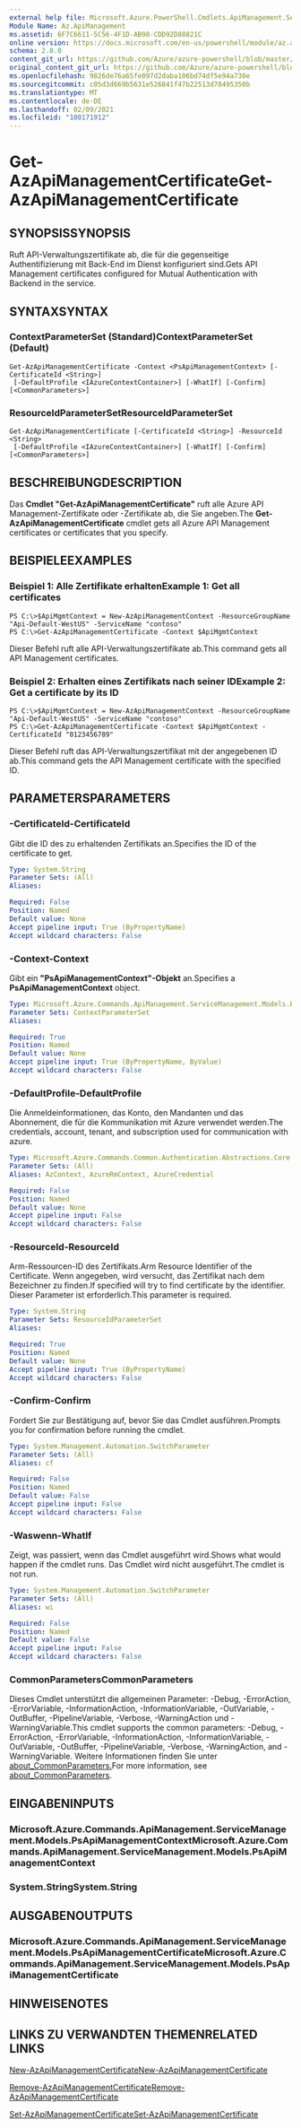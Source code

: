 ```yaml
---
external help file: Microsoft.Azure.PowerShell.Cmdlets.ApiManagement.ServiceManagement.dll-Help.xml
Module Name: Az.ApiManagement
ms.assetid: 6F7C6611-5C56-4F1D-AB98-CDD92D88821C
online version: https://docs.microsoft.com/en-us/powershell/module/az.apimanagement/get-azapimanagementcertificate
schema: 2.0.0
content_git_url: https://github.com/Azure/azure-powershell/blob/master/src/ApiManagement/ApiManagement/help/Get-AzApiManagementCertificate.md
original_content_git_url: https://github.com/Azure/azure-powershell/blob/master/src/ApiManagement/ApiManagement/help/Get-AzApiManagementCertificate.md
ms.openlocfilehash: 9826de76a65fe097d2daba106bd74df5e94a730e
ms.sourcegitcommit: c05d3d669b5631e526841f47b22513d78495350b
ms.translationtype: MT
ms.contentlocale: de-DE
ms.lasthandoff: 02/09/2021
ms.locfileid: "100171912"
---
```

# <span data-ttu-id="d000b-101">Get-AzApiManagementCertificate</span><span class="sxs-lookup"><span data-stu-id="d000b-101">Get-AzApiManagementCertificate</span></span>

## <span data-ttu-id="d000b-102">SYNOPSIS</span><span class="sxs-lookup"><span data-stu-id="d000b-102">SYNOPSIS</span></span>
<span data-ttu-id="d000b-103">Ruft API-Verwaltungszertifikate ab, die für die gegenseitige Authentifizierung mit Back-End im Dienst konfiguriert sind.</span><span class="sxs-lookup"><span data-stu-id="d000b-103">Gets API Management certificates configured for Mutual Authentication with Backend in the service.</span></span>

## <span data-ttu-id="d000b-104">SYNTAX</span><span class="sxs-lookup"><span data-stu-id="d000b-104">SYNTAX</span></span>

### <span data-ttu-id="d000b-105">ContextParameterSet (Standard)</span><span class="sxs-lookup"><span data-stu-id="d000b-105">ContextParameterSet (Default)</span></span>
```
Get-AzApiManagementCertificate -Context <PsApiManagementContext> [-CertificateId <String>]
 [-DefaultProfile <IAzureContextContainer>] [-WhatIf] [-Confirm] [<CommonParameters>]
```

### <span data-ttu-id="d000b-106">ResourceIdParameterSet</span><span class="sxs-lookup"><span data-stu-id="d000b-106">ResourceIdParameterSet</span></span>
```
Get-AzApiManagementCertificate [-CertificateId <String>] -ResourceId <String>
 [-DefaultProfile <IAzureContextContainer>] [-WhatIf] [-Confirm] [<CommonParameters>]
```

## <span data-ttu-id="d000b-107">BESCHREIBUNG</span><span class="sxs-lookup"><span data-stu-id="d000b-107">DESCRIPTION</span></span>
<span data-ttu-id="d000b-108">Das **Cmdlet "Get-AzApiManagementCertificate"** ruft alle Azure API Management-Zertifikate oder -Zertifikate ab, die Sie angeben.</span><span class="sxs-lookup"><span data-stu-id="d000b-108">The **Get-AzApiManagementCertificate** cmdlet gets all Azure API Management certificates or certificates that you specify.</span></span>

## <span data-ttu-id="d000b-109">BEISPIELE</span><span class="sxs-lookup"><span data-stu-id="d000b-109">EXAMPLES</span></span>

### <span data-ttu-id="d000b-110">Beispiel 1: Alle Zertifikate erhalten</span><span class="sxs-lookup"><span data-stu-id="d000b-110">Example 1: Get all certificates</span></span>
```
PS C:\>$ApiMgmtContext = New-AzApiManagementContext -ResourceGroupName "Api-Default-WestUS" -ServiceName "contoso"
PS C:\>Get-AzApiManagementCertificate -Context $ApiMgmtContext
```

<span data-ttu-id="d000b-111">Dieser Befehl ruft alle API-Verwaltungszertifikate ab.</span><span class="sxs-lookup"><span data-stu-id="d000b-111">This command gets all API Management certificates.</span></span>

### <span data-ttu-id="d000b-112">Beispiel 2: Erhalten eines Zertifikats nach seiner ID</span><span class="sxs-lookup"><span data-stu-id="d000b-112">Example 2: Get a certificate by its ID</span></span>
```
PS C:\>$ApiMgmtContext = New-AzApiManagementContext -ResourceGroupName "Api-Default-WestUS" -ServiceName "contoso"
PS C:\>Get-AzApiManagementCertificate -Context $ApiMgmtContext -CertificateId "0123456789"
```

<span data-ttu-id="d000b-113">Dieser Befehl ruft das API-Verwaltungszertifikat mit der angegebenen ID ab.</span><span class="sxs-lookup"><span data-stu-id="d000b-113">This command gets the API Management certificate with the specified ID.</span></span>

## <span data-ttu-id="d000b-114">PARAMETERS</span><span class="sxs-lookup"><span data-stu-id="d000b-114">PARAMETERS</span></span>

### <span data-ttu-id="d000b-115">-CertificateId</span><span class="sxs-lookup"><span data-stu-id="d000b-115">-CertificateId</span></span>
<span data-ttu-id="d000b-116">Gibt die ID des zu erhaltenden Zertifikats an.</span><span class="sxs-lookup"><span data-stu-id="d000b-116">Specifies the ID of the certificate to get.</span></span>

```yaml
Type: System.String
Parameter Sets: (All)
Aliases:

Required: False
Position: Named
Default value: None
Accept pipeline input: True (ByPropertyName)
Accept wildcard characters: False
```

### <span data-ttu-id="d000b-117">-Context</span><span class="sxs-lookup"><span data-stu-id="d000b-117">-Context</span></span>
<span data-ttu-id="d000b-118">Gibt ein **"PsApiManagementContext"-Objekt** an.</span><span class="sxs-lookup"><span data-stu-id="d000b-118">Specifies a **PsApiManagementContext** object.</span></span>

```yaml
Type: Microsoft.Azure.Commands.ApiManagement.ServiceManagement.Models.PsApiManagementContext
Parameter Sets: ContextParameterSet
Aliases:

Required: True
Position: Named
Default value: None
Accept pipeline input: True (ByPropertyName, ByValue)
Accept wildcard characters: False
```

### <span data-ttu-id="d000b-119">-DefaultProfile</span><span class="sxs-lookup"><span data-stu-id="d000b-119">-DefaultProfile</span></span>
<span data-ttu-id="d000b-120">Die Anmeldeinformationen, das Konto, den Mandanten und das Abonnement, die für die Kommunikation mit Azure verwendet werden.</span><span class="sxs-lookup"><span data-stu-id="d000b-120">The credentials, account, tenant, and subscription used for communication with azure.</span></span>

```yaml
Type: Microsoft.Azure.Commands.Common.Authentication.Abstractions.Core.IAzureContextContainer
Parameter Sets: (All)
Aliases: AzContext, AzureRmContext, AzureCredential

Required: False
Position: Named
Default value: None
Accept pipeline input: False
Accept wildcard characters: False
```

### <span data-ttu-id="d000b-121">-ResourceId</span><span class="sxs-lookup"><span data-stu-id="d000b-121">-ResourceId</span></span>
<span data-ttu-id="d000b-122">Arm-Ressourcen-ID des Zertifikats.</span><span class="sxs-lookup"><span data-stu-id="d000b-122">Arm Resource Identifier of the Certificate.</span></span> <span data-ttu-id="d000b-123">Wenn angegeben, wird versucht, das Zertifikat nach dem Bezeichner zu finden.</span><span class="sxs-lookup"><span data-stu-id="d000b-123">If specified will try to find certificate by the identifier.</span></span> <span data-ttu-id="d000b-124">Dieser Parameter ist erforderlich.</span><span class="sxs-lookup"><span data-stu-id="d000b-124">This parameter is required.</span></span>

```yaml
Type: System.String
Parameter Sets: ResourceIdParameterSet
Aliases:

Required: True
Position: Named
Default value: None
Accept pipeline input: True (ByPropertyName)
Accept wildcard characters: False
```

### <span data-ttu-id="d000b-125">-Confirm</span><span class="sxs-lookup"><span data-stu-id="d000b-125">-Confirm</span></span>
<span data-ttu-id="d000b-126">Fordert Sie zur Bestätigung auf, bevor Sie das Cmdlet ausführen.</span><span class="sxs-lookup"><span data-stu-id="d000b-126">Prompts you for confirmation before running the cmdlet.</span></span>

```yaml
Type: System.Management.Automation.SwitchParameter
Parameter Sets: (All)
Aliases: cf

Required: False
Position: Named
Default value: False
Accept pipeline input: False
Accept wildcard characters: False
```

### <span data-ttu-id="d000b-127">-Waswenn</span><span class="sxs-lookup"><span data-stu-id="d000b-127">-WhatIf</span></span>
<span data-ttu-id="d000b-128">Zeigt, was passiert, wenn das Cmdlet ausgeführt wird.</span><span class="sxs-lookup"><span data-stu-id="d000b-128">Shows what would happen if the cmdlet runs.</span></span>
<span data-ttu-id="d000b-129">Das Cmdlet wird nicht ausgeführt.</span><span class="sxs-lookup"><span data-stu-id="d000b-129">The cmdlet is not run.</span></span>

```yaml
Type: System.Management.Automation.SwitchParameter
Parameter Sets: (All)
Aliases: wi

Required: False
Position: Named
Default value: False
Accept pipeline input: False
Accept wildcard characters: False
```

### <span data-ttu-id="d000b-130">CommonParameters</span><span class="sxs-lookup"><span data-stu-id="d000b-130">CommonParameters</span></span>
<span data-ttu-id="d000b-131">Dieses Cmdlet unterstützt die allgemeinen Parameter: -Debug, -ErrorAction, -ErrorVariable, -InformationAction, -InformationVariable, -OutVariable, -OutBuffer, -PipelineVariable, -Verbose, -WarningAction und -WarningVariable.</span><span class="sxs-lookup"><span data-stu-id="d000b-131">This cmdlet supports the common parameters: -Debug, -ErrorAction, -ErrorVariable, -InformationAction, -InformationVariable, -OutVariable, -OutBuffer, -PipelineVariable, -Verbose, -WarningAction, and -WarningVariable.</span></span> <span data-ttu-id="d000b-132">Weitere Informationen finden Sie unter [about_CommonParameters.](http://go.microsoft.com/fwlink/?LinkID=113216)</span><span class="sxs-lookup"><span data-stu-id="d000b-132">For more information, see [about_CommonParameters](http://go.microsoft.com/fwlink/?LinkID=113216).</span></span>

## <span data-ttu-id="d000b-133">EINGABEN</span><span class="sxs-lookup"><span data-stu-id="d000b-133">INPUTS</span></span>

### <span data-ttu-id="d000b-134">Microsoft.Azure.Commands.ApiManagement.ServiceManagement.Models.PsApiManagementContext</span><span class="sxs-lookup"><span data-stu-id="d000b-134">Microsoft.Azure.Commands.ApiManagement.ServiceManagement.Models.PsApiManagementContext</span></span>

### <span data-ttu-id="d000b-135">System.String</span><span class="sxs-lookup"><span data-stu-id="d000b-135">System.String</span></span>

## <span data-ttu-id="d000b-136">AUSGABEN</span><span class="sxs-lookup"><span data-stu-id="d000b-136">OUTPUTS</span></span>

### <span data-ttu-id="d000b-137">Microsoft.Azure.Commands.ApiManagement.ServiceManagement.Models.PsApiManagementCertificate</span><span class="sxs-lookup"><span data-stu-id="d000b-137">Microsoft.Azure.Commands.ApiManagement.ServiceManagement.Models.PsApiManagementCertificate</span></span>

## <span data-ttu-id="d000b-138">HINWEISE</span><span class="sxs-lookup"><span data-stu-id="d000b-138">NOTES</span></span>

## <span data-ttu-id="d000b-139">LINKS ZU VERWANDTEN THEMEN</span><span class="sxs-lookup"><span data-stu-id="d000b-139">RELATED LINKS</span></span>

[<span data-ttu-id="d000b-140">New-AzApiManagementCertificate</span><span class="sxs-lookup"><span data-stu-id="d000b-140">New-AzApiManagementCertificate</span></span>](./New-AzApiManagementCertificate.md)

[<span data-ttu-id="d000b-141">Remove-AzApiManagementCertificate</span><span class="sxs-lookup"><span data-stu-id="d000b-141">Remove-AzApiManagementCertificate</span></span>](./Remove-AzApiManagementCertificate.md)

[<span data-ttu-id="d000b-142">Set-AzApiManagementCertificate</span><span class="sxs-lookup"><span data-stu-id="d000b-142">Set-AzApiManagementCertificate</span></span>](./Set-AzApiManagementCertificate.md)


